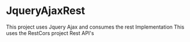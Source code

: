 # JqueryAjaxRest
This project uses Jquery Ajax and consumes the rest Implementation
This uses the RestCors project Rest API's
